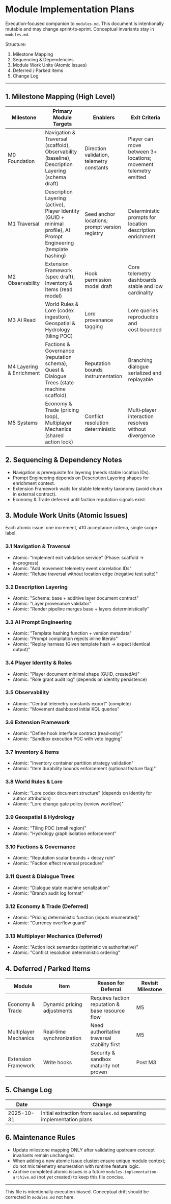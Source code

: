 # Module Implementation Plans

Execution‑focused companion to `modules.md`. This document is intentionally mutable and may change sprint‑to‑sprint. Conceptual invariants stay in `modules.md`.

Structure:

1. Milestone Mapping
2. Sequencing & Dependencies
3. Module Work Units (Atomic Issues)
4. Deferred / Parked Items
5. Change Log

---

## 1. Milestone Mapping (High Level)

| Milestone                | Primary Module Targets                                                                                            | Enablers                                       | Exit Criteria                                                    |
| ------------------------ | ----------------------------------------------------------------------------------------------------------------- | ---------------------------------------------- | ---------------------------------------------------------------- |
| M0 Foundation            | Navigation & Traversal (scaffold), Observability (baseline), Description Layering (schema draft)                  | Direction validation, telemetry constants      | Player can move between 3+ locations; movement telemetry emitted |
| M1 Traversal             | Description Layering (active), Player Identity (GUID + minimal profile), AI Prompt Engineering (template hashing) | Seed anchor locations; prompt version registry | Deterministic prompts for location description enrichment        |
| M2 Observability         | Extension Framework (spec draft), Inventory & Items (read model)                                                  | Hook permission model draft                    | Core telemetry dashboards stable and low cardinality             |
| M3 AI Read               | World Rules & Lore (codex ingestion), Geospatial & Hydrology (tiling POC)                                         | Lore provenance tagging                        | Lore queries reproducible and cost‑bounded                       |
| M4 Layering & Enrichment | Factions & Governance (reputation schema), Quest & Dialogue Trees (state machine scaffold)                        | Reputation bounds instrumentation              | Branching dialogue serialized and replayable                     |
| M5 Systems               | Economy & Trade (pricing loop), Multiplayer Mechanics (shared action lock)                                        | Conflict resolution deterministic              | Multi‑player interaction resolves without divergence             |

## 2. Sequencing & Dependency Notes

- Navigation is prerequisite for layering (needs stable location IDs).
- Prompt Engineering depends on Description Layering shapes for enrichment context.
- Extension Framework waits for stable telemetry taxonomy (avoid churn in external contract).
- Economy & Trade deferred until faction reputation signals exist.

## 3. Module Work Units (Atomic Issues)

Each atomic issue: one increment, ≤10 acceptance criteria, single scope label.

### 3.1 Navigation & Traversal

- Atomic: "Implement exit validation service" (Phase: scaffold → in‑progress)
- Atomic: "Add movement telemetry event correlation IDs"
- Atomic: "Refuse traversal without location edge (negative test suite)"

### 3.2 Description Layering

- Atomic: "Schema: base + additive layer document contract"
- Atomic: "Layer provenance validator"
- Atomic: "Render pipeline merges base + layers deterministically"

### 3.3 AI Prompt Engineering

- Atomic: "Template hashing function + version metadata"
- Atomic: "Prompt compilation rejects inline literals"
- Atomic: "Replay harness (Given template hash → expect identical output)"

### 3.4 Player Identity & Roles

- Atomic: "Player document minimal shape (GUID, createdAt)"
- Atomic: "Role grant audit log" (depends on identity persistence)

### 3.5 Observability

- Atomic: "Central telemetry constants export" (complete)
- Atomic: "Movement dashboard initial KQL queries"

### 3.6 Extension Framework

- Atomic: "Define hook interface contract (read‑only)"
- Atomic: "Sandbox execution POC with veto logging"

### 3.7 Inventory & Items

- Atomic: "Inventory container partition strategy validation"
- Atomic: "Item durability bounds enforcement (optional feature flag)"

### 3.8 World Rules & Lore

- Atomic: "Lore codex document structure" (depends on identity for author attribution)
- Atomic: "Lore change gate policy (review workflow)"

### 3.9 Geospatial & Hydrology

- Atomic: "Tiling POC (small region)"
- Atomic: "Hydrology graph isolation enforcement"

### 3.10 Factions & Governance

- Atomic: "Reputation scalar bounds + decay rule"
- Atomic: "Faction effect reversal procedure"

### 3.11 Quest & Dialogue Trees

- Atomic: "Dialogue state machine serialization"
- Atomic: "Branch audit log format"

### 3.12 Economy & Trade (Deferred)

- Atomic: "Pricing deterministic function (inputs enumerated)"
- Atomic: "Currency overflow guard"

### 3.13 Multiplayer Mechanics (Deferred)

- Atomic: "Action lock semantics (optimistic vs authoritative)"
- Atomic: "Conflict resolution deterministic ordering"

## 4. Deferred / Parked Items

| Module                | Item                        | Reason for Deferral                              | Revisit Milestone |
| --------------------- | --------------------------- | ------------------------------------------------ | ----------------- |
| Economy & Trade       | Dynamic pricing adjustments | Requires faction reputation & base resource flow | M5                |
| Multiplayer Mechanics | Real‑time synchronization   | Need authoritative traversal stability first     | M5                |
| Extension Framework   | Write hooks                 | Security & sandbox maturity not proven           | Post M3           |

## 5. Change Log

| Date       | Change                                                                |
| ---------- | --------------------------------------------------------------------- |
| 2025-10-31 | Initial extraction from `modules.md` separating implementation plans. |

## 6. Maintenance Rules

- Update milestone mapping ONLY after validating upstream concept invariants remain unchanged.
- When adding a new atomic issue cluster: ensure unique module context; do not mix telemetry enumeration with runtime feature logic.
- Archive completed atomic issues in a future `modules-implementation-archive.md` (not yet created) to keep this file concise.

---

This file is intentionally execution‑biased. Conceptual drift should be corrected in `modules.md` not here.
